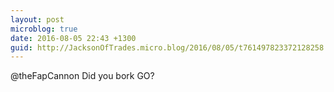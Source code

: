 ```yaml
---
layout: post
microblog: true
date: 2016-08-05 22:43 +1300
guid: http://JacksonOfTrades.micro.blog/2016/08/05/t761497823372128258.html
---
```

@theFapCannon Did you bork GO?
